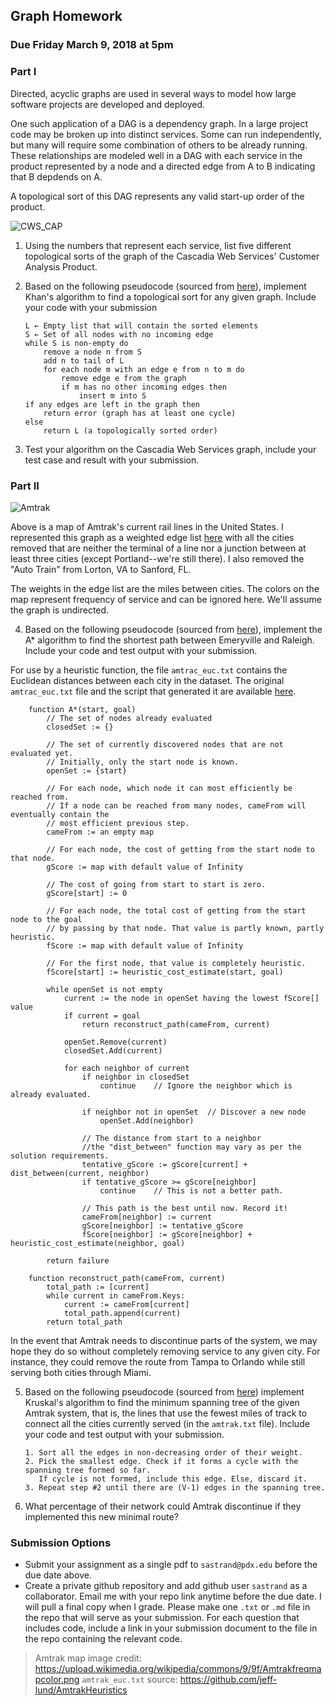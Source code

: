 ## Graph Homework
### Due Friday March 9, 2018 at 5pm

### Part I

Directed, acyclic graphs are used in several ways to model how large software projects are developed and deployed.

One such application of a DAG is a dependency graph. In a large project code may be broken up into distinct services. Some can run independently, but many will require some combination of others to be already running. These relationships are modeled well in a DAG with each service in the product represented by a node and a directed edge from A to B indicating that B depdends on A.

A topological sort of this DAG represents any valid start-up order of the product.

![CWS_CAP](https://github.com/sastrand/graph_hw/blob/master/etc/dag.png)

1. Using the numbers that represent each service, list five different topological sorts of the graph of the Cascadia Web Services' Customer Analysis Product.

2. Based on the following pseudocode (sourced from [here](https://en.wikipedia.org/wiki/Topological_sorting)), implement Khan's algorithm to find a topological sort for any given graph. Include your code with your submission

       L ← Empty list that will contain the sorted elements
       S ← Set of all nodes with no incoming edge
       while S is non-empty do
           remove a node n from S
           add n to tail of L
           for each node m with an edge e from n to m do
               remove edge e from the graph
               if m has no other incoming edges then
                   insert m into S
       if any edges are left in the graph then
           return error (graph has at least one cycle)
       else 
           return L (a topologically sorted order)

3. Test your algorithm on the Cascadia Web Services graph, include your test case and result with your submission.

### Part II

![Amtrak](https://github.com/sastrand/graph_hw/blob/master/etc/Amtrakfreqmapcolor.png)

Above is a map of Amtrak's current rail lines in the United States. I represented this graph as a weighted edge list [here](https://github.com/sastrand/graph_hw/blob/master/amtrak.txt) with all the cities removed that are neither the terminal of a line nor a junction between at least three cities (except Portland--we're still there). I also removed the "Auto Train" from Lorton, VA to Sanford, FL.

The weights in the edge list are the miles between cities. The colors on the map represent frequency of service and can be ignored here. We'll assume the graph is undirected.

4. Based on the following pseudocode (sourced from [here](https://en.wikipedia.org/wiki/A*_search_algorithm)), implement the A\* algorithm to find the shortest path between Emeryville and Raleigh. Include your code and test output with your submission.

For use by a heuristic function, the file `amtrac_euc.txt` contains the Euclidean distances between each city in the dataset. The original `amtrac_euc.txt` file and the script that generated it are available [here](https://github.com/jeff-lund/AmtrakHeuristics). 

        function A*(start, goal)
            // The set of nodes already evaluated
            closedSet := {}

            // The set of currently discovered nodes that are not evaluated yet.
            // Initially, only the start node is known.
            openSet := {start}

            // For each node, which node it can most efficiently be reached from.
            // If a node can be reached from many nodes, cameFrom will eventually contain the
            // most efficient previous step.
            cameFrom := an empty map

            // For each node, the cost of getting from the start node to that node.
            gScore := map with default value of Infinity

            // The cost of going from start to start is zero.
            gScore[start] := 0

            // For each node, the total cost of getting from the start node to the goal
            // by passing by that node. That value is partly known, partly heuristic.
            fScore := map with default value of Infinity

            // For the first node, that value is completely heuristic.
            fScore[start] := heuristic_cost_estimate(start, goal)

            while openSet is not empty
                current := the node in openSet having the lowest fScore[] value
                if current = goal
                    return reconstruct_path(cameFrom, current)

                openSet.Remove(current)
                closedSet.Add(current)

                for each neighbor of current
                    if neighbor in closedSet
                        continue    // Ignore the neighbor which is already evaluated.

                    if neighbor not in openSet  // Discover a new node
                        openSet.Add(neighbor)
                    
                    // The distance from start to a neighbor
                    //the "dist_between" function may vary as per the solution requirements.
                    tentative_gScore := gScore[current] + dist_between(current, neighbor)
                    if tentative_gScore >= gScore[neighbor]
                        continue    // This is not a better path.

                    // This path is the best until now. Record it!
                    cameFrom[neighbor] := current
                    gScore[neighbor] := tentative_gScore
                    fScore[neighbor] := gScore[neighbor] + heuristic_cost_estimate(neighbor, goal) 

            return failure

        function reconstruct_path(cameFrom, current)
            total_path := [current]
            while current in cameFrom.Keys:
                current := cameFrom[current]
                total_path.append(current)
            return total_path

In the event that Amtrak needs to discontinue parts of the system, we may hope they do so without completely removing service to any given city. For instance, they could remove the route from Tampa to Orlando while still serving both cities through Miami. 

5. Based on the following pseudocode (sourced from [here](https://www.geeksforgeeks.org/greedy-algorithms-set-2-kruskals-minimum-spanning-tree-mst/)) implement Kruskal's algorithm to find the minimum spanning tree of the given Amtrak system, that is, the lines that use the fewest miles of track to connect all the cities currently served (in the `amtrak.txt` file). Include your code and test output with your submission.

       1. Sort all the edges in non-decreasing order of their weight.
       2. Pick the smallest edge. Check if it forms a cycle with the spanning tree formed so far. 
          If cycle is not formed, include this edge. Else, discard it.
       3. Repeat step #2 until there are (V-1) edges in the spanning tree.

6. What percentage of their network could Amtrak discontinue if they implemented this new minimal route? 

### Submission Options
* Submit your assignment as a single pdf to `sastrand@pdx.edu` before the due date above.
* Create a private github repository and add github user `sastrand` as a collaborator. Email me with your repo link anytime before the due date. I will pull a final copy when I grade. Please make one `.txt` or `.md` file in the repo that will serve as your submission. For each question that includes code, include a link in your submission document to the file in the repo containing the relevant code.

> Amtrak map image credit: https://upload.wikimedia.org/wikipedia/commons/9/9f/Amtrakfreqmapcolor.png
> `amtrak_euc.txt` source: https://github.com/jeff-lund/AmtrakHeuristics
